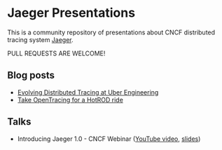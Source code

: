 # Jaeger Presentations

This is a community repository of presentations about CNCF distributed tracing system [Jaeger](http://jaegertracing.io).

PULL REQUESTS ARE WELCOME!

## Blog posts

* [Evolving Distributed Tracing at Uber Engineering](https://eng.uber.com/distributed-tracing/)
* [Take OpenTracing for a HotROD ride](https://medium.com/opentracing/take-opentracing-for-a-hotrod-ride-f6e3141f7941)

## Talks

* Introducing Jaeger 1.0 - CNCF Webinar ([YouTube video](https://youtu.be/qT_1MI58tLk), [slides](https://speakerdeck.com/yurishkuro/cncf-webinar-series-introducing-jaeger-1-dot-0))
